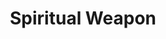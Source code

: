 ---
title: "Spiritual Weapon"
index:
  - spiritual-weapon
permalink: /spells/spiritual-weapon/
tags:
  - Spell
  - 2nd Level
  - Evocation
  - Damage
  - Force
available_for:
  - Cleric
level: "2nd Level"
school: "Evocation"
range: "60 ft"
comp:
  - V
  - S
duration: "1 Minute"
cast_time: "1 Bonus Action"
attack: "Melee"
effect: "Force"
description: |
  You create a floating, spectral weapon within range that lasts for the duration or until you cast this spell again. When you cast the spell, you can make a melee spell attack against a creature within 5 feet of the weapon. On a hit, the target takes force damage equal to 1d8 + your spellcasting ability modifier.

  As a bonus action on your turn, you can move the weapon up to 20 feet and repeat the attack against a creature within 5 feet of it.

  The weapon can take whatever form you choose. Clerics of deities who are associated with a particular weapon (as St. Cuthbert is known for his mace and Thor for his hammer) make this spell's effect resemble that weapon.

  **At higher levels.** When you cast this spell using a spell slot of 3rd level or higher, the damage increases by 1d8 for every two slot levels above the 2nd.
excerpt: "You create a floating, spectral weapon within range that lasts for the duration or until you cast this spell again."
source: "Basic Rules"
---